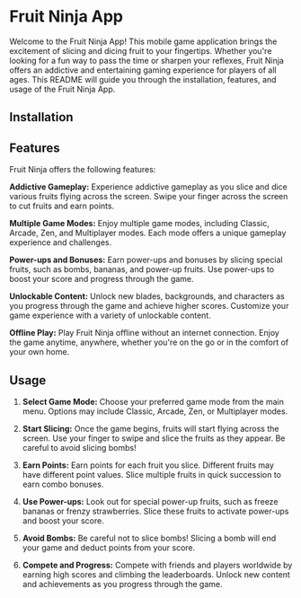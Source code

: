 # Fruit Ninja App
Welcome to the Fruit Ninja App! This mobile game application brings the excitement of slicing and dicing fruit to your fingertips. Whether you're looking for a fun way to pass the time or sharpen your reflexes, Fruit Ninja offers an addictive and entertaining gaming experience for players of all ages. This README will guide you through the installation, features, and usage of the Fruit Ninja App.

## Installation

## Features
Fruit Ninja offers the following features:

**Addictive Gameplay:** Experience addictive gameplay as you slice and dice various fruits flying across the screen. Swipe your finger across the screen to cut fruits and earn points.

**Multiple Game Modes:** Enjoy multiple game modes, including Classic, Arcade, Zen, and Multiplayer modes. Each mode offers a unique gameplay experience and challenges.

**Power-ups and Bonuses:** Earn power-ups and bonuses by slicing special fruits, such as bombs, bananas, and power-up fruits. Use power-ups to boost your score and progress through the game.

**Unlockable Content:** Unlock new blades, backgrounds, and characters as you progress through the game and achieve higher scores. Customize your game experience with a variety of unlockable content.

**Offline Play:** Play Fruit Ninja offline without an internet connection. Enjoy the game anytime, anywhere, whether you're on the go or in the comfort of your own home.

## Usage

1. **Select Game Mode:** Choose your preferred game mode from the main menu. Options may include Classic, Arcade, Zen, or Multiplayer modes.

2. **Start Slicing:** Once the game begins, fruits will start flying across the screen. Use your finger to swipe and slice the fruits as they appear. Be careful to avoid slicing bombs!

3. **Earn Points:** Earn points for each fruit you slice. Different fruits may have different point values. Slice multiple fruits in quick succession to earn combo bonuses.

4. **Use Power-ups:** Look out for special power-up fruits, such as freeze bananas or frenzy strawberries. Slice these fruits to activate power-ups and boost your score.

5. **Avoid Bombs:** Be careful not to slice bombs! Slicing a bomb will end your game and deduct points from your score.

6. **Compete and Progress:** Compete with friends and players worldwide by earning high scores and climbing the leaderboards. Unlock new content and achievements as you progress through the game.
